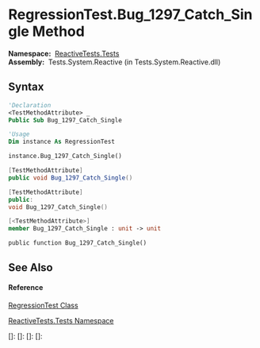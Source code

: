 # RegressionTest.Bug\_1297\_Catch\_Single Method

**Namespace:**  [ReactiveTests.Tests](ReactiveTests.Tests\ReactiveTests.Tests.md)  
**Assembly:**  Tests.System.Reactive (in Tests.System.Reactive.dll)

## Syntax

```vb
'Declaration
<TestMethodAttribute> _
Public Sub Bug_1297_Catch_Single
```

```vb
'Usage
Dim instance As RegressionTest

instance.Bug_1297_Catch_Single()
```

```csharp
[TestMethodAttribute]
public void Bug_1297_Catch_Single()
```

```c++
[TestMethodAttribute]
public:
void Bug_1297_Catch_Single()
```

```fsharp
[<TestMethodAttribute>]
member Bug_1297_Catch_Single : unit -> unit 
```

```jscript
public function Bug_1297_Catch_Single()
```

## See Also

#### Reference

[RegressionTest Class](RegressionTest\RegressionTest.md)

[ReactiveTests.Tests Namespace](ReactiveTests.Tests\ReactiveTests.Tests.md)

[]: 
[]: 
[]: 
[]: 